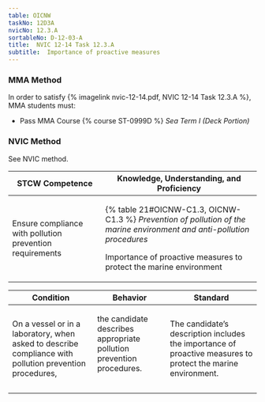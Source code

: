 ```yaml
---
table: OICNW
taskNo: 12D3A
nvicNo: 12.3.A 
sortableNo: D-12-03-A
title:  NVIC 12-14 Task 12.3.A
subtitle:  Importance of proactive measures
---
```



### MMA Method

In order to satisfy  {% imagelink nvic-12-14.pdf, NVIC 12-14 Task 12.3.A %}, MMA students must:

* Pass MMA Course {% course ST-0999D %}  *Sea Term I (Deck Portion)*


### NVIC Method

<a onclick="togglevisibility('nvic_methods')" >See NVIC method.</a>

<div id='nvic_methods' class='hide'>

<table>
<thead>
<tr>
<th class='forty'> STCW Competence </th>
<th class='sixty'> Knowledge, Understanding, and Proficiency </th>
</tr>
</thead>




<tbody>
<tr><td markdown='1'>

Ensure compliance with pollution prevention requirements

</td><td markdown='1'>

{% table 21#OICNW-C1.3, OICNW-C1.3 %} *Prevention of pollution of the marine environment and anti-pollution procedures*

Importance of proactive measures to protect the marine environment

</td></tr>


</tbody>
</table>


<table>
<thead>
<tr><th class='twenty'>  Condition </th><th class='twenty'> Behavior </th><th  class='sixty'>Standard </th></tr>
</thead>
<tbody >



<tr><td markdown='1'>

On a vessel or in a laboratory, when asked to describe compliance with pollution prevention procedures,

</td><td markdown='1'>

the candidate describes appropriate pollution prevention procedures.

<br>

<div class="tooltip" markdown='1'>



</div>


</td><td markdown='1'>

The candidate’s description includes the importance of proactive measures to protect the marine environment.

</td></tr>
</tbody>
</table>
</div>
